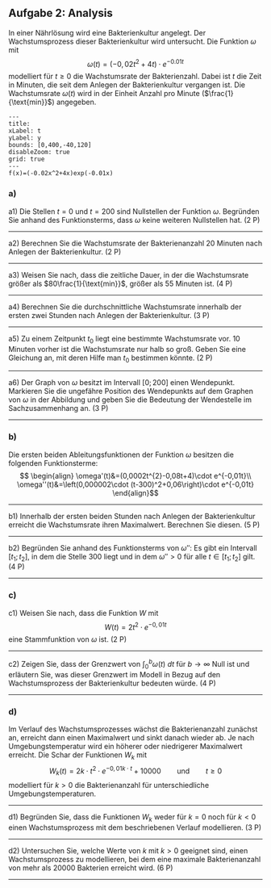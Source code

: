 
## Aufgabe 2: Analysis
In einer Nährlösung wird eine Bakterienkultur angelegt. Der Wachstumsprozess dieser Bakterienkultur wird untersucht. Die Funktion $\omega$ mit
$$\omega(t)=\left( -0,02t^{2}+4t\right)\cdot e^{-0.01t}$$
modelliert für $t\geq0$ die Wachstumsrate der Bakterienzahl. Dabei ist $t$ die Zeit in Minuten, die seit dem Anlegen der Bakterienkultur vergangen ist. Die Wachstumsrate $\omega(t)$ wird in der Einheit Anzahl pro Minute ($\frac{1}{\text{min}}$) angegeben.

```functionplot
---
title: 
xLabel: t
yLabel: y
bounds: [0,400,-40,120]
disableZoom: true
grid: true
---
f(x)=(-0.02x^2+4x)exp(-0.01x)
```

### a)
a1)
Die Stellen $t=0$ und $t=200$ sind Nullstellen der Funktion $\omega$.
Begründen Sie anhand des Funktionsterms, dass $\omega$ keine weiteren Nullstellen hat.
(2 P)

---
a2)
Berechnen Sie die Wachstumsrate der Bakterienanzahl $20$ Minuten nach Anlegen der Bakterienkultur.
(2 P)

---
a3)
Weisen Sie nach, dass die zeitliche Dauer, in der die Wachstumsrate größer als $80\frac{1}{\text{min}}$, größer als $55$ Minuten ist.
(4 P)

---
a4)
Berechnen Sie die durchschnittliche Wachstumsrate innerhalb der ersten zwei Stunden nach Anlegen der Bakterienkultur.
(3 P)

---
a5)
Zu einem Zeitpunkt $t_0$ liegt eine bestimmte Wachstumsrate vor. $10$ Minuten vorher ist die Wachstumsrate nur halb so groß.
Geben Sie eine Gleichung an, mit deren Hilfe man $t_0$ bestimmen könnte.
(2 P)

---
a6)
Der Graph von $\omega$ besitzt im Intervall $\left[ 0; 200\right]$ einen Wendepunkt.
Markieren Sie die ungefähre Position des Wendepunkts auf dem Graphen von $\omega$ in der Abbildung und geben Sie die Bedeutung der Wendestelle im Sachzusammenhang an.
(3 P)

---
### b)
Die ersten beiden Ableitungsfunktionen der Funktion $\omega$ besitzen die folgenden Funktionsterme:
$$
\begin{align}
\omega'(t)&=(0,0002t^{2}-0,08t+4)\cdot e^{-0,01t}\\
\omega''(t)&=\left(0,000002\cdot (t-300)^2+0,06\right)\cdot e^{-0,01t}
\end{align}$$

---
b1)
Innerhalb der ersten beiden Stunden nach Anlegen der Bakterienkultur erreicht die Wachstumsrate ihren Maximalwert. Berechnen Sie diesen.
(5 P)

---
b2)
Begründen Sie anhand des Funktionsterms von $\omega''$: Es gibt ein Intervall $\left[t_1;t_2\right]$, in dem die Stelle $300$ liegt und in dem $\omega''>0$ für alle $t\in \left[ t_1;t_2\right]$ gilt.
(4 P)

---
### c)
c1)
Weisen Sie nach, dass die Funktion $W$ mit
$$W(t)=2t^{2}\cdot e^{-0,01t}$$
eine Stammfunktion von $\omega$ ist.
(2 P)

---
c2)
Zeigen Sie, dass der Grenzwert von $\int^{b}_{0}\omega(t)~dt$ für $b\to \infty$ Null ist und erläutern Sie, was dieser Grenzwert im Modell in Bezug auf den Wachstumsprozess der Bakterienkultur bedeuten würde.
(4 P)

---
### d)
Im Verlauf des Wachstumsprozesses wächst die Bakterienanzahl zunächst an, erreicht dann einen Maximalwert und sinkt danach wieder ab. Je nach Umgebungstemperatur wird ein höherer oder niedrigerer Maximalwert erreicht.
Die Schar der Funktionen $W_k$ mit
$$W_{k}(t)=2k\cdot t^{2}\cdot e^{-0,01k\cdot t}+10000 \qquad\text{und}\qquad t\geq0$$
modelliert für $k>0$ die Bakterienanzahl für unterschiedliche Umgebungstemperaturen.

---
d1)
Begründen Sie, dass die Funktionen $W_k$ weder für $k=0$ noch für $k<0$ einen Wachstumsprozess mit dem beschriebenen Verlauf modellieren.
(3 P)

---
d2)
Untersuchen Sie, welche Werte von $k$ mit $k>0$ geeignet sind, einen Wachstumsprozess zu modellieren, bei dem eine maximale Bakterienanzahl von mehr als $20000$ Bakterien erreicht wird.
(6 P)

---